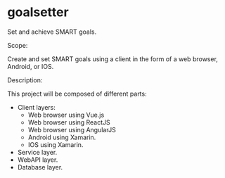 # goalsetter
Set and achieve SMART goals.

Scope:

Create and set SMART goals using a client in the form of a web browser, Android, or IOS.


Description:

This project will be composed of different parts:
- Client layers:
	- Web browser using Vue.js
	- Web browser using ReactJS
	- Web browser using AngularJS
	- Android using Xamarin.
	- IOS using Xamarin.
- Service layer.
- WebAPI layer.
- Database layer.
